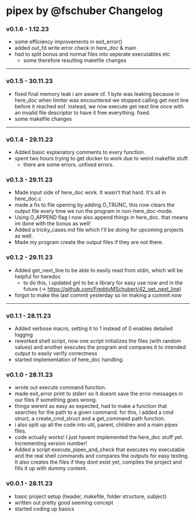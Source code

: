 # pipex by @fschuber Changelog

### v0.1.6 - 1.12.23
- some efficiency improvements in exit_error()
- added out_fd write error check in here_doc & main
- had to split bonus and normal files into seperate executables etc
	- some therefore resulting makefile changes

---

### v0.1.5 - 30.11.23
- fixed final memory leak i am aware of. 1 byte was leaking because in here_doc when limiter was encountered we stopped calling get next line before it reached eof. instead, we now execute get next line once with an invalid file descriptor to have it free everything. fixed.
- some makefile changes

---

### v0.1.4 - 29.11.23
- Added basic explanatory comments to every function.
- spent two hours trying to get docker to work due to weird makefile stuff.
	- there are some errors. unfixed errors.

### v0.1.3 - 29.11.23
- Made input side of here_doc work. It wasn't that hard. It's all in here_doc.c
- made a fix to file opening by adding O_TRUNC, this now clears the output file every time we run the program in non-here_doc-mode.
- Using O_APPEND flag I now also append things in here_doc. that means im done with the bonus as well!
- Added a tricky_cases.md file which I'll be doing for upcoming projects as well.
- Made my program create the output files if they are not there.

### v0.1.2 - 29.11.23
- Added get_next_line to be able to easily read from stdin, which will be helpful for heredoc
	- to do this, i updated gnl to be a library for easy use now and in the future (-> https://github.com/FreddyMSchubert/42_get_next_line)
- forgot to make the last commit yesterday so im making a commit now

---

### v0.1.1 - 28.11.23
- Added verbose macro, setting it to 1 instead of 0 enables detailed logging
- reworked shell script, now one script initializes the files (with random values) and another executes the program and compares it to intended output to easily verify correctness
- started implementation of here_doc handling.

### v0.1.0 - 28.11.23
- wrote out execute command function.
- made exit_error print to stderr so it doesnt save the error messages in our files if something goes wrong.
- things werent as easy as expected, had to make a function that searches for the path to a given command. for this, i added a cmd struct, a create_cmd_struct and a get_command path function.
- i also split up all the code into util, parent, children and a main pipex files.
- code actually works! I just havent implemented the here_doc stuff yet. Incrementing version number!
- Added a script execute_pipex_and_check that executes my executable and the real shell commands and compares the outputs for easy testing. It also creates the files if they dont exist yet, compiles the project and fills it up with dummy content.

### v0.0.1 - 28.11.23
- basic project setup (header, makefile, folder structure, subject)
- written out pretty good seeming concept
- started coding up basics